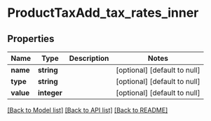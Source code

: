 # ProductTaxAdd_tax_rates_inner

## Properties
Name | Type | Description | Notes
------------ | ------------- | ------------- | -------------
**name** | **string** |  | [optional] [default to null]
**type** | **string** |  | [optional] [default to null]
**value** | **integer** |  | [optional] [default to null]

[[Back to Model list]](../README.md#documentation-for-models) [[Back to API list]](../README.md#documentation-for-api-endpoints) [[Back to README]](../README.md)


